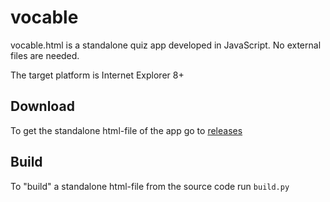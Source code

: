 vocable
=======
vocable.html is a standalone quiz app developed in JavaScript.
No external files are needed.

The target platform is Internet Explorer 8+

Download
--------
To get the standalone html-file of the app go to [releases](https://github.com/fryingpanjoe/vocable/releases/)

Build
-----
To "build" a standalone html-file from the source code run ```build.py```
